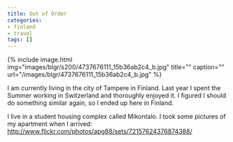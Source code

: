 ```yaml
---
title: Out of Order
categories:
- finland
- travel
tags: []
---
```

{% include image.html
            img="images/blgr/s200/4737676111_15b36ab2c4_b.jpg"
            title=""
            caption=""
            url="/images/blgr/4737676111_15b36ab2c4_b.jpg" %}

I am currently living in the city of Tampere in Finland. Last year I spent the Summer working in Switzerland and thoroughly enjoyed it. I figured I should do something similar again, so I ended up here in Finland.

I live in a student housing complex called Mikontalo. I took some pictures of my apartment when I arrived: <a href="http://www.flickr.com/photos/apg88/collections/72157624376845612/">http://www.flickr.com/photos/apg88/sets/72157624376874388/</a>
